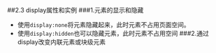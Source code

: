 ##2.3 display属性和实例
###1.元素的显示和隐藏
* 使用```display:none```将元素隐藏起来，此时元素不占用页面空间。
* 使用```display:hidden```也可以隐藏元素，此时元素不占用空间
###2.通过display改变内联元素或块级元素
